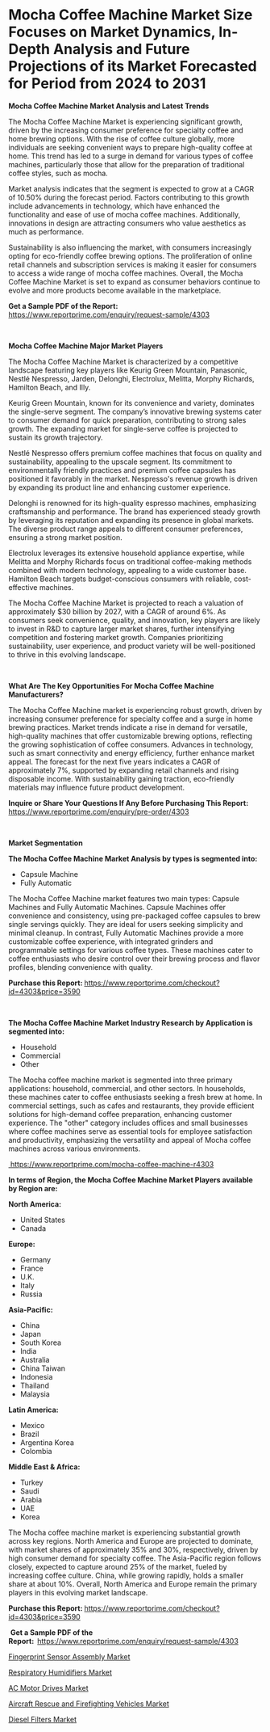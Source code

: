<p><h1>Mocha Coffee Machine Market Size Focuses on Market Dynamics, In-Depth Analysis and Future Projections of its Market Forecasted for Period from 2024 to 2031</h1></p><p><strong>Mocha Coffee Machine Market Analysis and Latest Trends</strong></p>
<p><p>The Mocha Coffee Machine Market is experiencing significant growth, driven by the increasing consumer preference for specialty coffee and home brewing options. With the rise of coffee culture globally, more individuals are seeking convenient ways to prepare high-quality coffee at home. This trend has led to a surge in demand for various types of coffee machines, particularly those that allow for the preparation of traditional coffee styles, such as mocha.</p><p>Market analysis indicates that the segment is expected to grow at a CAGR of 10.50% during the forecast period. Factors contributing to this growth include advancements in technology, which have enhanced the functionality and ease of use of mocha coffee machines. Additionally, innovations in design are attracting consumers who value aesthetics as much as performance.</p><p>Sustainability is also influencing the market, with consumers increasingly opting for eco-friendly coffee brewing options. The proliferation of online retail channels and subscription services is making it easier for consumers to access a wide range of mocha coffee machines. Overall, the Mocha Coffee Machine Market is set to expand as consumer behaviors continue to evolve and more products become available in the marketplace.</p></p>
<p><strong>Get a Sample PDF of the Report:&nbsp;</strong> <a href="https://www.reportprime.com/enquiry/request-sample/4303">https://www.reportprime.com/enquiry/request-sample/4303</a></p>
<p>&nbsp;</p>
<p><strong>Mocha Coffee Machine Major Market Players</strong></p>
<p><p>The Mocha Coffee Machine Market is characterized by a competitive landscape featuring key players like Keurig Green Mountain, Panasonic, Nestlé Nespresso, Jarden, Delonghi, Electrolux, Melitta, Morphy Richards, Hamilton Beach, and Illy. </p><p>Keurig Green Mountain, known for its convenience and variety, dominates the single-serve segment. The company’s innovative brewing systems cater to consumer demand for quick preparation, contributing to strong sales growth. The expanding market for single-serve coffee is projected to sustain its growth trajectory.</p><p>Nestlé Nespresso offers premium coffee machines that focus on quality and sustainability, appealing to the upscale segment. Its commitment to environmentally friendly practices and premium coffee capsules has positioned it favorably in the market. Nespresso's revenue growth is driven by expanding its product line and enhancing customer experience.</p><p>Delonghi is renowned for its high-quality espresso machines, emphasizing craftsmanship and performance. The brand has experienced steady growth by leveraging its reputation and expanding its presence in global markets. The diverse product range appeals to different consumer preferences, ensuring a strong market position.</p><p>Electrolux leverages its extensive household appliance expertise, while Melitta and Morphy Richards focus on traditional coffee-making methods combined with modern technology, appealing to a wide customer base. Hamilton Beach targets budget-conscious consumers with reliable, cost-effective machines.</p><p>The Mocha Coffee Machine Market is projected to reach a valuation of approximately $30 billion by 2027, with a CAGR of around 6%. As consumers seek convenience, quality, and innovation, key players are likely to invest in R&D to capture larger market shares, further intensifying competition and fostering market growth. Companies prioritizing sustainability, user experience, and product variety will be well-positioned to thrive in this evolving landscape.</p></p>
<p>&nbsp;</p>
<p><strong>What Are The Key Opportunities For Mocha Coffee Machine Manufacturers?</strong></p>
<p><p>The Mocha Coffee Machine market is experiencing robust growth, driven by increasing consumer preference for specialty coffee and a surge in home brewing practices. Market trends indicate a rise in demand for versatile, high-quality machines that offer customizable brewing options, reflecting the growing sophistication of coffee consumers. Advances in technology, such as smart connectivity and energy efficiency, further enhance market appeal. The forecast for the next five years indicates a CAGR of approximately 7%, supported by expanding retail channels and rising disposable income. With sustainability gaining traction, eco-friendly materials may influence future product development.</p></p>
<p><strong>Inquire or Share Your Questions If Any Before Purchasing This Report:</strong> <a href="https://www.reportprime.com/enquiry/pre-order/4303">https://www.reportprime.com/enquiry/pre-order/4303</a></p>
<p>&nbsp;</p>
<p><strong>Market Segmentation</strong></p>
<p><strong>The Mocha Coffee Machine Market Analysis by types is segmented into:</strong></p>
<p><ul><li>Capsule Machine</li><li>Fully Automatic</li></ul></p>
<p><p>The Mocha Coffee Machine market features two main types: Capsule Machines and Fully Automatic Machines. Capsule Machines offer convenience and consistency, using pre-packaged coffee capsules to brew single servings quickly. They are ideal for users seeking simplicity and minimal cleanup. In contrast, Fully Automatic Machines provide a more customizable coffee experience, with integrated grinders and programmable settings for various coffee types. These machines cater to coffee enthusiasts who desire control over their brewing process and flavor profiles, blending convenience with quality.</p></p>
<p><strong>Purchase this Report:&nbsp;</strong><a href="https://www.reportprime.com/checkout?id=4303&price=3590">https://www.reportprime.com/checkout?id=4303&price=3590</a></p>
<p>&nbsp;</p>
<p><strong>The Mocha Coffee Machine Market Industry Research by Application is segmented into:</strong></p>
<p><ul><li>Household</li><li>Commercial</li><li>Other</li></ul></p>
<p><p>The Mocha coffee machine market is segmented into three primary applications: household, commercial, and other sectors. In households, these machines cater to coffee enthusiasts seeking a fresh brew at home. In commercial settings, such as cafes and restaurants, they provide efficient solutions for high-demand coffee preparation, enhancing customer experience. The "other" category includes offices and small businesses where coffee machines serve as essential tools for employee satisfaction and productivity, emphasizing the versatility and appeal of Mocha coffee machines across various environments.</p></p>
<p><a href="https://www.reportprime.com/mocha-coffee-machine-r4303">&nbsp;https://www.reportprime.com/mocha-coffee-machine-r4303</a></p>
<p><strong>In terms of Region, the Mocha Coffee Machine Market Players available by Region are:</strong></p>
<p>
    <p> <strong> North America: </strong>
        <ul>
            <li>United States</li>
            <li>Canada</li>
        </ul>
        </p> 
    <p> <strong> Europe: </strong>
        <ul>
            <li>Germany</li>
            <li>France</li>
            <li>U.K.</li>
            <li>Italy</li>
            <li>Russia</li>
        </ul>
        </p> 
    <p> <strong> Asia-Pacific: </strong>
        <ul>
            <li>China</li>
            <li>Japan</li>
            <li>South Korea</li>
            <li>India</li>
            <li>Australia</li>
            <li>China Taiwan</li>
            <li>Indonesia</li>
            <li>Thailand</li>
            <li>Malaysia</li>
        </ul>
        </p> 
    <p> <strong> Latin America: </strong>
        <ul>
            <li>Mexico</li>
            <li>Brazil</li>
            <li>Argentina Korea</li>
            <li>Colombia</li>
        </ul>
        </p> 
    <p> <strong> Middle East & Africa: </strong>
        <ul>
            <li>Turkey</li>
            <li>Saudi</li>
            <li>Arabia</li>
            <li>UAE</li>
            <li>Korea</li>
        </ul>
    </p>
    </p>
<p><p>The Mocha coffee machine market is experiencing substantial growth across key regions. North America and Europe are projected to dominate, with market shares of approximately 35% and 30%, respectively, driven by high consumer demand for specialty coffee. The Asia-Pacific region follows closely, expected to capture around 25% of the market, fueled by increasing coffee culture. China, while growing rapidly, holds a smaller share at about 10%. Overall, North America and Europe remain the primary players in this evolving market landscape.</p></p>
<p><strong>Purchase this Report: </strong><a href="https://www.reportprime.com/checkout?id=4303&price=3590">https://www.reportprime.com/checkout?id=4303&price=3590</a></p>
<p>&nbsp;<strong>Get a Sample PDF of the Report:&nbsp;&nbsp;</strong><a href="https://www.reportprime.com/enquiry/request-sample/4303">https://www.reportprime.com/enquiry/request-sample/4303</a></p>
<p><strong></strong></p>
<p><p><a href="https://github.com/RichRobinson5/Market-Research-Report-List-6/blob/main/fingerprint-sensor-assembly-market.md">Fingerprint Sensor Assembly Market</a></p><p><a href="https://issuu.com/reportprime-2/docs/respiratory-humidifiers-market-size_06b4069cecf8a4">Respiratory Humidifiers Market</a></p><p><a href="https://www.linkedin.com/pulse/deep-dive-ac-motor-drives-market-itstrends-segmentation-rwcle?trackingId=3D3oHpXXQpCiswVF2EQ5kA%3D%3D">AC Motor Drives Market</a></p><p><a href="https://issuu.com/reportprime-2/docs/aircraft-rescue-and-firefighting-ve_997dbe6318d2ed">Aircraft Rescue and Firefighting Vehicles Market</a></p><p><a href="https://www.linkedin.com/pulse/diesel-filters-market-share-size-trends-industry-analysis-donue?trackingId=0jsB9kcQTFChZoVH3Zf3Dg%3D%3D">Diesel Filters Market</a></p></p>